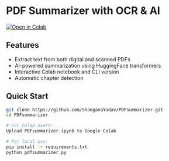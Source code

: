 # PDF Summarizer with OCR & AI

[![Open in Colab](https://colab.research.google.com/assets/colab-badge.svg)](https://colab.research.google.com/drive/1-1pP7Rq0MO6rwKH59aauBfCxg9zIeZhX)

## Features
- Extract text from both digital and scanned PDFs
- AI-powered summarization using HuggingFace transformers
- Interactive Colab notebook and CLI version
- Automatic chapter detection

## Quick Start
```bash
git clone https://github.com/ShanganaYadav/PDFsummarizer.git
cd PDFsummarizer

# For Colab users:
Upload PDFsummarizer.ipynb to Google Colab

# For local use:
pip install -r requirements.txt
python pdfsummarizer.py
